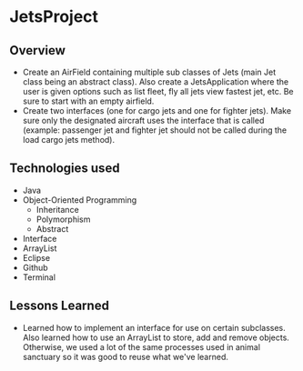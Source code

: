 # JetsProject

## Overview
- Create an AirField containing multiple sub classes of Jets (main Jet class being an abstract class). Also create a JetsApplication where the user is given options such as list fleet, fly all jets view fastest jet, etc. Be sure to start with an empty airfield.
- Create two interfaces (one for cargo jets and one for fighter jets). Make sure only the designated aircraft uses the interface that is called (example: passenger jet and fighter jet should not be called during the load cargo jets method).


## Technologies used
- Java
- Object-Oriented Programming
	- Inheritance
	- Polymorphism
	- Abstract
- Interface
- ArrayList
- Eclipse
- Github
- Terminal

## Lessons Learned
- Learned how to implement an interface for use on certain subclasses. Also learned how to use an ArrayList to store, add and remove objects. Otherwise, we used a lot of the same processes used in animal sanctuary so it was good to reuse what we've learned.
